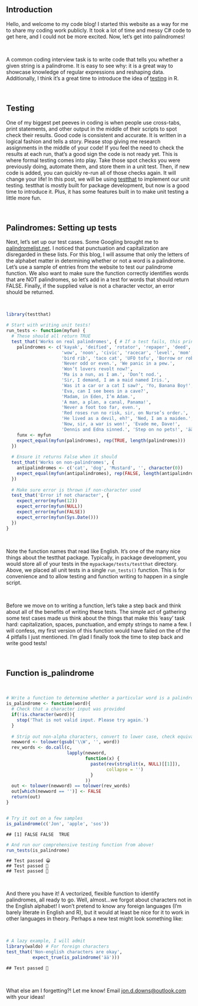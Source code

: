 ## **Introduction**

Hello, and welcome to my code blog! I started this website as a way for
me to share my coding work publicly. It took a lot of time and messy C#
code to get here, and I could not be more excited. Now, let’s get into
palindromes!

<br />

A common coding interview task is to write code that tells you whether a
given string is a palindrome. It is easy to see why: it is a great way
to showcase knowledge of regular expressions and reshaping data.
Additionally, I think it’s a great time to introduce the idea of
[testing](https://r-pkgs.org/testing-basics.html) in R.

<br />

## **Testing**

One of my biggest pet peeves in coding is when people use cross-tabs,
print statements, and other output in the middle of their scripts to
spot check their results. Good code is consistent and accurate. It is
written in a logical fashion and tells a story. Please stop giving me
research assignments in the middle of your code! If you feel the need to
check the results at each run, that’s a good sign the code is not ready
yet. This is where formal testing comes into play. Take those spot
checks you were previously doing, automate them, and store them in a
unit test. Then, if new code is added, you can quickly re-run all of
those checks again. It will change your life! In this post, we will be
using [testthat](https://testthat.r-lib.org/) to implement our unit
testing. testthat is mostly built for package development, but now is a
good time to introduce it. Plus, it has some features built in to make
unit testing a little more fun.

<br />

## **Palindromes: Setting up tests**

Next, let’s set up our test cases. Some Googling brought me to
[palindromelist.net](http://www.palindromelist.net/). I noticed that
punctuation and capitalization are disregarded in these lists. For this
blog, I will assume that only the letters of the alphabet matter in
determining whether or not a word is a palindrome. Let’s use a sample of
entries from the website to test our palindrome function. We also want
to make sure the function correctly identifies words that are NOT
palindromes, so let’s add in a test for words that should return FALSE.
Finally, if the supplied value is not a character vector, an error
should be returned.

<br />

``` r
library(testthat)

# Start with writing unit tests!
run_tests <- function(myfun) {
  # These should all return TRUE
  test_that('Works on real palindromes', { # If a test fails, this prints
    palindromes <- c('kayak', 'deified', 'rotator', 'repaper', 'deed', 'peep', 
                     'wow', 'noon', 'civic', 'racecar', 'level', 'mom', 
                     'bird rib', 'taco cat', 'UFO tofu', 'Borrow or rob?', 
                     'Never odd or even.', 'We panic in a pew.', 
                     'Won’t lovers revolt now?',  
                     'Ma is a nun, as I am.', 'Don’t nod.', 
                     'Sir, I demand, I am a maid named Iris.', 
                     'Was it a car or a cat I saw?', 'Yo, Banana Boy!', 
                     'Eva, can I see bees in a cave?', 
                     'Madam, in Eden, I’m Adam.', 
                     'A man, a plan, a canal, Panama!', 
                     'Never a foot too far, even.',
                     'Red roses run no risk, sir, on Nurse’s order.', 
                     'He lived as a devil, eh?', 'Ned, I am a maiden.', 
                     'Now, sir, a war is won!', 'Evade me, Dave!', 
                     'Dennis and Edna sinned.', 'Step on no pets!', 'ää')
    funx <- myfun
    expect_equal(myfun(palindromes), rep(TRUE, length(palindromes)))
  })
  
  # Ensure it returns False when it should
  test_that('Works on non-palindromes', {
    antipalindromes <- c('cat', 'dog', 'Mustard', '', character(0))
    expect_equal(myfun(antipalindromes), rep(FALSE, length(antipalindromes)))
  })
  
  # Make sure error is thrown if non-character used
  test_that('Error if not character', {
    expect_error(myfun(12))
    expect_error(myfun(NULL))
    expect_error(myfun(FALSE))
    expect_error(myfun(Sys.Date()))
  })
}
```

<br />

Note the function names that read like English. It’s one of the many
nice things about the testthat package. Typically, in package
development, you would store all of your tests in the
`mypackage/tests/testthat` directory. Above, we placed all unit tests in
a single `run_tests()` function. This is for convenience and to allow
testing and function writing to happen in a single script.

<br />

Before we move on to writing a function, let’s take a step back and
think about all of the benefits of writing these tests. The simple act
of gathering some test cases made us think about the things that make
this ‘easy’ task hard: capitalization, spaces, punctuation, and empty
strings to name a few. I will confess, my first version of this function
would have failed on the of the 4 pitfalls I just mentioned. I’m glad I
finally took the time to step back and write good tests!

<br />

## **Function is_palindrome**

<br />

``` r
# Write a function to determine whether a particular word is a palindrome
is_palindrome <- function(word){
  # Check that a character input was provided
  if(!is.character(word)){
    stop('That is not valid input. Please try again.')
  }
  
  # Strip out non-alpha characters, convert to lower case, check equivalency
  newword <- tolower(gsub('\\W', '', word))
  rev_words <- do.call(c, 
                       lapply(newword, 
                              function(x) {
                                paste(rev(strsplit(x, NULL)[[1]]), 
                                      collapse = '')
                                }
                              ))
  out <- tolower(newword) == tolower(rev_words)
  out[which(newword == '')] <- FALSE
  return(out)
}


# Try it out on a few samples
is_palindrome(c('Jon', 'apple', 'sos'))
```

    ## [1] FALSE FALSE  TRUE

``` r
# And run our comprehensive testing function from above!
run_tests(is_palindrome)
```

    ## Test passed 😀
    ## Test passed 🥳
    ## Test passed 🥇

<br />

And there you have it! A vectorized, flexible function to identify
palindromes, all ready to go. Well, almost…we forgot about characters
not in the English alphabet! I won’t pretend to know any foreign
languages (I’m barely literate in English and R), but it would at least
be nice for it to work in other languages in theory. Perhaps a new test
might look something like:

<br />

``` r
# A lazy example, I will admit
library(waldo) # For foreign characters
test_that('Non-english characters are okay',
          expect_true(is_palindrome('ää')))
```

    ## Test passed 🥳

<br />

What else am I forgetting?! Let me know! Email <jon.d.downs@outlook.com>
with your ideas!
